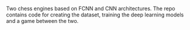 Two chess engines based on FCNN and CNN architectures. The repo contains code for creating the dataset, training the deep learning models and a game between the two.
